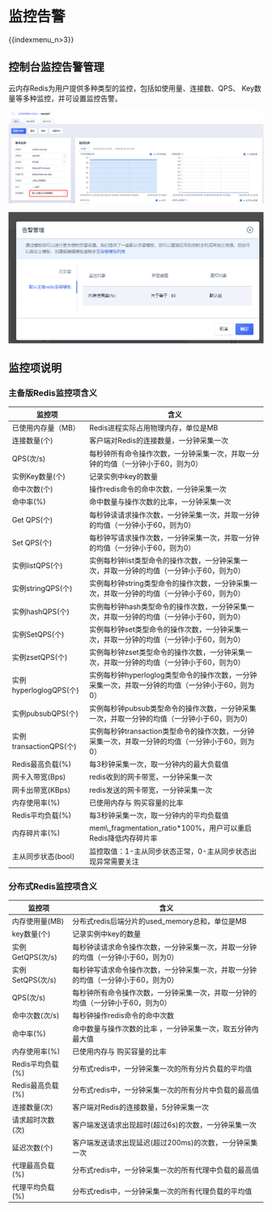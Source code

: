 # 监控告警

{{indexmenu_n>3}}

## 控制台监控告警管理

云内存Redis为用户提供多种类型的监控，包括如使用量、连接数、QPS、 Key数量等多种监控，并可设置监控告警。

![image](/images/guide/redis052906.png)

![image](/images/guide/redis052907.png)

## 监控项说明

### 主备版Redis监控项含义

| 监控项                 | 含义                                                      |
| ------------------- | ------------------------------------------------------- |
| 已使用内存量（MB）          | Redis进程实际占用物理内存，单位是MB                                   |
| 连接数量(个)             | 客户端对Redis的连接数量，一分钟采集一次                                  |
| QPS(次/s)            | 每秒钟所有命令操作次数，一分钟采集一次，并取一分钟的均值（一分钟小于60，则为0）               |
| 实例Key数量(个)          | 记录实例中key的数量                                             |
| 命中次数(个)             | 操作redis命令的命中次数，一分钟采集一次                                  |
| 命中率(%)              | 命中数量与操作次数的比率，一分钟采集一次                                    |
| Get QPS(个)          | 每秒钟读请求操作次数，一分钟采集一次，并取一分钟的均值（一分钟小于60，则为0）                |
| Set QPS(个)          | 每秒钟写请求操作次数，一分钟采集一次，并取一分钟的均值（一分钟小于60，则为0）                |
| 实例listQPS(个)        | 实例每秒钟list类型命令的操作次数，一分钟采集一次，并取一分钟的均值（一分钟小于60，则为0）        |
| 实例stringQPS(个)      | 实例每秒钟string类型命令的操作次数，一分钟采集一次，并取一分钟的均值（一分钟小于60，则为0）      |
| 实例hashQPS(个)        | 实例每秒钟hash类型命令的操作次数，一分钟采集一次，并取一分钟的均值（一分钟小于60，则为0）        |
| 实例SetQPS(个)         | 实例每秒钟set类型命令的操作次数，一分钟采集一次，并取一分钟的均值（一分钟小于60，则为0）         |
| 实例zsetQPS(个)        | 实例每秒钟zset类型命令的操作次数，一分钟采集一次，并取一分钟的均值（一分钟小于60，则为0）        |
| 实例hyperloglogQPS(个) | 实例每秒钟hyperloglog类型命令的操作次数，一分钟采集一次，并取一分钟的均值（一分钟小于60，则为0） |
| 实例pubsubQPS(个)      | 实例每秒钟pubsub类型命令的操作次数，一分钟采集一次，并取一分钟的均值（一分钟小于60，则为0）      |
| 实例transactionQPS(个) | 实例每秒钟transaction类型命令的操作次数，一分钟采集一次，并取一分钟的均值（一分钟小于60，则为0） |
| Redis最高负载(%)        | 每3秒钟采集一次，取一分钟内的最大负载值                                    |
| 网卡入带宽(Bps)          | redis收到的网卡带宽，一分钟采集一次                                    |
| 网卡出带宽(KBps)         | redis发送的网卡带宽，一分钟采集一次                                    |
| 内存使用率(%)            | 已使用内存与 购买容量的比率                                          |
| Redis平均负载(%)        | 每3秒钟采集一次，取一分钟内的平均负载值                                    |
| 内存碎片率(%)            | mem\\\_fragmentation\_ratio\*100%，用户可以重启Redis降低内存碎片率    |
| 主从同步状态(bool)        | 监控取值：1-主从同步状态正常，0-主从同步状态出现异常需要关注                        |

### 分布式Redis监控项含义

| 监控项           | 含义                                         |
| ------------- | ------------------------------------------ |
| 内存使用量(MB)     | 分布式redis后端分片的used\_memory总和，单位是MB          |
| key数量(个)      | 记录实例中key的数量                                |
| 实例GetQPS(次/s) | 每秒钟读请求命令操作次数，一分钟采集一次，并取一分钟的均值（一分钟小于60，则为0） |
| 实例SetQPS(次/s) | 每秒钟写请求命令操作次数，一分钟采集一次，并取一分钟的均值（一分钟小于60，则为0） |
| QPS(次/s)      | 每秒钟所有命令操作次数，一分钟采集一次，并取一分钟的均值（一分钟小于60，则为0）  |
| 命中次数(次/s)     | 每秒钟操作redis命令的命中次数                          |
| 命中率(%)        | 命中数量与操作次数的比率 ，一分钟采集一次，取五分钟内最大值             |
| 内存使用率(%)      | 已使用内存与 购买容量的比率                             |
| Redis平均负载(%)  | 分布式redis中，一分钟采集一次的所有分片负载的平均值               |
| Redis最高负载(%)  | 分布式redis中，一分钟采集一次的所有分片中负载的最高值              |
| 连接数量(次)       | 客户端对Redis的连接数量，5分钟采集一次                     |
| 请求超时次数(次)     | 客户端发送请求出现超时(超过6s)的次数，一分钟采集一次               |
| 延迟次数(个)       | 客户端发送请求出现延迟(超过200ms)的次数，一分钟采集一次            |
| 代理最高负载(%)     | 分布式redis中，一分钟采集一次的所有代理中负载的最高值              |
| 代理平均负载(%)     | 分布式redis中，一分钟采集一次的所有代理负载的平均值               |
